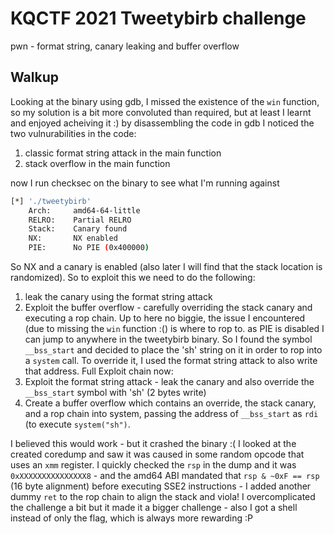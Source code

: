 # KQCTF 2021 Tweetybirb challenge
pwn - format string, canary leaking and buffer overflow
## Walkup
Looking at the binary using gdb, I missed the existence of the `win` function, so my solution is a bit more convoluted than required, but at least I learnt and enjoyed acheiving it :)
by disassembling the code in gdb I noticed the two vulnurabilities in the code:
1. classic format string attack in the main function
2. stack overflow in the main function

now I run checksec on the binary to see what I'm running against
```bash
[*] './tweetybirb'
    Arch:     amd64-64-little
    RELRO:    Partial RELRO
    Stack:    Canary found
    NX:       NX enabled
    PIE:      No PIE (0x400000)
```
So NX and a canary is enabled (also later I will find that the stack location is randomized).
So to exploit this we need to do the following:
1. leak the canary using the format string attack
2. Exploit the buffer overflow - carefully overriding the stack canary and executing a rop chain.
Up to here no biggie, the issue I encountered (due to missing the `win` function :() is where to rop to. as PIE is disabled I can jump to anywhere in the tweetybirb binary.
So I found the symbol `__bss_start` and decided to place the 'sh' string on it in order to rop into a `system` call.
To override it, I used the format string attack to also write that address.
Full Exploit chain now:
1. Exploit the format string attack - leak the canary and also override the `__bss_start` symbol with 'sh' (2 bytes write)
2. Create a buffer overflow which contains an override, the stack canary, and a rop chain into system, passing the address of `__bss_start` as `rdi` (to execute `system("sh")`.

I believed this would work - but it crashed the binary :(
I looked at the created coredump and saw it was caused in some random opcode that uses an `xmm` register. I quickly checked the `rsp`  in the dump and it was `0xXXXXXXXXXXXXXXX8` - and the amd64 ABI mandated that `rsp & ~0xF == rsp` (16 byte alignment) before executing SSE2 instructions - I added another dummy `ret` to the rop chain to align the stack and viola!
I overcomplicated the challenge a bit but it made it a bigger challenge - also I got a shell instead of only the flag, which is always more rewarding :P

